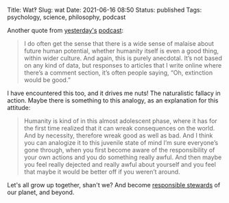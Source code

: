 Title: Wat‽
Slug: wat
Date: 2021-06-16 08:50
Status: published
Tags: psychology, science, philosophy, podcast

Another quote from [yesterday's]({filename}old-ideas.md)
[podcast](https://80000hours.org/podcast/episodes/tom-moynihan-prior-generations/#communicating-progress-031507):

> I do often get the sense that there is a wide sense of malaise about future
> human potential, whether humanity itself is even a good thing, within wider
> culture. And again, this is purely anecdotal. It’s not based on any kind of
> data, but responses to articles that I write online where there’s a comment
> section, it’s often people saying, “Oh, extinction would be good.” 

I have encountered this too, and it drives me nuts! The naturalistic fallacy
in action.
Maybe there is something to this analogy, as an explanation for this attitude:

> Humanity is kind of in this almost adolescent phase, where it has for the
> first time realized that it can wreak consequences on the world. And by
> necessity, therefore wreak good as well as bad. And I think you can analogize
> it to this juvenile state of mind I’m sure everyone’s gone through, when you
> first become aware of the responsibility of your own actions and you do
> something really awful. And then maybe you feel really dejected and really
> awful about yourself and you feel that maybe it would be better off if you
> weren’t around.

Let's all grow up together, shan't we? And become [responsible stewards]({filename}geoengineering.md)
of our planet, and beyond.
